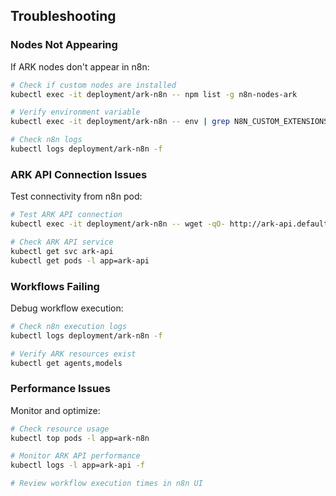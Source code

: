 ## Troubleshooting

### Nodes Not Appearing

If ARK nodes don't appear in n8n:

```bash
# Check if custom nodes are installed
kubectl exec -it deployment/ark-n8n -- npm list -g n8n-nodes-ark

# Verify environment variable
kubectl exec -it deployment/ark-n8n -- env | grep N8N_CUSTOM_EXTENSIONS

# Check n8n logs
kubectl logs deployment/ark-n8n -f
```

### ARK API Connection Issues

Test connectivity from n8n pod:

```bash
# Test ARK API connection
kubectl exec -it deployment/ark-n8n -- wget -qO- http://ark-api.default.svc.cluster.local:80/v1/agents

# Check ARK API service
kubectl get svc ark-api
kubectl get pods -l app=ark-api
```

### Workflows Failing

Debug workflow execution:

```bash
# Check n8n execution logs
kubectl logs deployment/ark-n8n -f

# Verify ARK resources exist
kubectl get agents,models
```

### Performance Issues

Monitor and optimize:

```bash
# Check resource usage
kubectl top pods -l app=ark-n8n

# Monitor ARK API performance
kubectl logs -l app=ark-api -f

# Review workflow execution times in n8n UI
```
